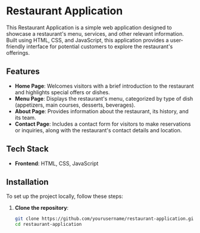 # Restaurant Application

This Restaurant Application is a simple web application designed to showcase a restaurant's menu, services, and other relevant information. Built using HTML, CSS, and JavaScript, this application provides a user-friendly interface for potential customers to explore the restaurant's offerings.

## Features

- **Home Page**: Welcomes visitors with a brief introduction to the restaurant and highlights special offers or dishes.
- **Menu Page**: Displays the restaurant's menu, categorized by type of dish (appetizers, main courses, desserts, beverages).
- **About Page**: Provides information about the restaurant, its history, and its team.
- **Contact Page**: Includes a contact form for visitors to make reservations or inquiries, along with the restaurant's contact details and location.

## Tech Stack

- **Frontend**: HTML, CSS, JavaScript

## Installation

To set up the project locally, follow these steps:

1. **Clone the repository**:
   ```bash
   git clone https://github.com/yourusername/restaurant-application.git
   cd restaurant-application
